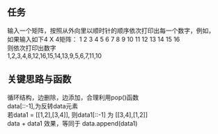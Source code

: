## 任务 ##
输入一个矩阵，按照从外向里以顺时针的顺序依次打印出每一个数字，例如，  
如果输入如下4 X 4矩阵： 1 2 3 4 5 6 7 8 9 10 11 12 13 14 15 16   
则依次打印出数字  
1,2,3,4,8,12,16,15,14,13,9,5,6,7,11,10




## 关键思路与函数 ##
循环结构，边删除，边添加，合理利用pop()函数  
data[::-1],为反转data元素  
若data1 = [[1,2],[3,4]], 则data1[::-1] 为 [[3,4],[1,2]]  
data + data1 效果，等同于 data.append(data1)
